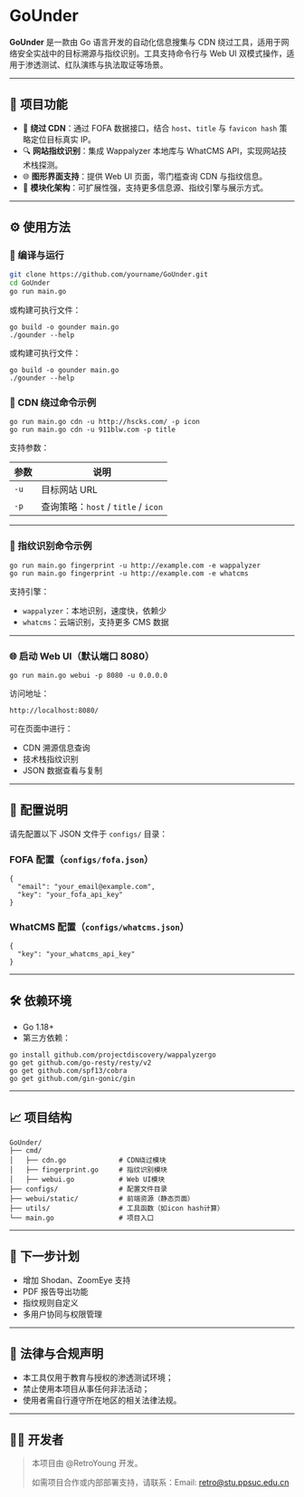 # GoUnder

**GoUnder** 是一款由 Go 语言开发的自动化信息搜集与 CDN 绕过工具，适用于网络安全实战中的目标溯源与指纹识别。工具支持命令行与 Web UI 双模式操作，适用于渗透测试、红队演练与执法取证等场景。

---

## 🧠 项目功能

- 🎯 **绕过 CDN**：通过 FOFA 数据接口，结合 `host`、`title` 与 `favicon hash` 策略定位目标真实 IP。
- 🔍 **网站指纹识别**：集成 Wappalyzer 本地库与 WhatCMS API，实现网站技术栈探测。
- 🌐 **图形界面支持**：提供 Web UI 页面，零门槛查询 CDN 与指纹信息。
- 🧩 **模块化架构**：可扩展性强，支持更多信息源、指纹引擎与展示方式。

---

## ⚙️ 使用方法

### 🔧 编译与运行

```bash
git clone https://github.com/yourname/GoUnder.git
cd GoUnder
go run main.go
```

或构建可执行文件：

```
go build -o gounder main.go
./gounder --help
```

或构建可执行文件：

```
go build -o gounder main.go
./gounder --help
```

### 🔌 CDN 绕过命令示例

```
go run main.go cdn -u http://hscks.com/ -p icon
go run main.go cdn -u 911blw.com -p title
```

支持参数：

| 参数 | 说明                                |
| ---- | ----------------------------------- |
| `-u` | 目标网站 URL                        |
| `-p` | 查询策略：`host` / `title` / `icon` |

------

### 🧬 指纹识别命令示例

```
go run main.go fingerprint -u http://example.com -e wappalyzer
go run main.go fingerprint -u http://example.com -e whatcms
```

支持引擎：

- `wappalyzer`：本地识别，速度快，依赖少
- `whatcms`：云端识别，支持更多 CMS 数据

------

### 🌐 启动 Web UI（默认端口 8080）

```
go run main.go webui -p 8080 -u 0.0.0.0
```

访问地址：

```
http://localhost:8080/
```

可在页面中进行：

- CDN 溯源信息查询
- 技术栈指纹识别
- JSON 数据查看与复制

------

## 📂 配置说明

请先配置以下 JSON 文件于 `configs/` 目录：

### FOFA 配置（`configs/fofa.json`）

```
{
  "email": "your_email@example.com",
  "key": "your_fofa_api_key"
}
```

### WhatCMS 配置（`configs/whatcms.json`）

```
{
  "key": "your_whatcms_api_key"
}
```

------

## 🛠 依赖环境

- Go 1.18+
- 第三方依赖：

```
go install github.com/projectdiscovery/wappalyzergo
go get github.com/go-resty/resty/v2
go get github.com/spf13/cobra
go get github.com/gin-gonic/gin
```

---

## 📈 项目结构

```
GoUnder/
├── cmd/
│   ├── cdn.go             # CDN绕过模块
│   ├── fingerprint.go     # 指纹识别模块
│   ├── webui.go           # Web UI模块
├── configs/               # 配置文件目录
├── webui/static/          # 前端资源（静态页面）
├── utils/                 # 工具函数（如icon hash计算）
└── main.go                # 项目入口
```

------

## 🧭 下一步计划

-  增加 Shodan、ZoomEye 支持
-  PDF 报告导出功能
-  指纹规则自定义
-  多用户协同与权限管理

------

## 🔐 法律与合规声明

- 本工具仅用于教育与授权的渗透测试环境；
- 禁止使用本项目从事任何非法活动；
- 使用者需自行遵守所在地区的相关法律法规。

------

## 👨‍💻 开发者

> 本项目由 @RetroYoung 开发。
>
> 如需项目合作或内部部署支持，请联系：Email: retro@stu.ppsuc.edu.cn